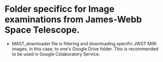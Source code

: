 # Folder specificc for Image examinations from James-Webb Space Telescope.

- MAST_downloader file is filtering and downloading specific JWST MIRI images, in this case, to one's Google Drive folder. This is recommended to be used in Google Colaboratory Service. 
